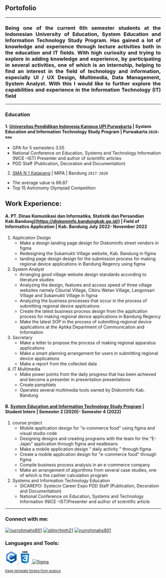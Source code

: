## Portofolio

---
<h3 align="justify">Being one of the current 6th semester students at the Indonesian University of Education, System Education and 
Information Technology Study Program. Has gained a lot of knowledge and experience through lecture activities both 
in the education and IT fields. With high curiosity and trying to explore in adding knowledge and experience, by 
participating in several activities, one of which is an internship, helping to find an interest in the field of technology and 
information, especially UI / UX Design, Multimedia, Data Management, System Analyst. With this I would like to further 
explore the capabilities and experience in the Information Technology (IT) field</h3>

---

### Education

#### 1. [Universitas Pendidikan Indonesia Kampus UPI Purwakarta](https://psti.upi.edu/) | System Education and Information Technology Study Program | Purwakarta `2020- now`
   -  GPA for 5 semesters 3.55
   -  National Conference on Education, Systems and Technology Information (NICE –IST) Presenter and author of scientific articles
   -  PDD Staff (Publication, Decoration and Documentation)
   
 2. [SMA N 1 Katapang](https://www.sman1katapang.sch.id/htm/) | MIPA | Bandung `2017-2020`
   -  The average value is 86.87
   -  Top 15 Astronomy Olympiad Competition
  
## Work Experience:
#### A. PT. Dinas Komunikasi dan Informatika, Statistik dan Persandian Kab.Bandung](https://diskominfo.bandungkab.go.id/) | Field of Informatics Application | Kab. Bandung July 2022- November 2022
1. Application Design
   - Make a design landing page design for Diskominfo street vendors in figma
   - Redesigning the Sukamukti Village website, Kab. Bandung in figma
   - landing page design design for the submission process for making regional device applications in Bandung Regency using figma
2. System Analyst
   - Arranging good village website design standards according to literature studies
   - Analyzing the design, features and access speed of three village websites namely Ciburial Village, Cibiru Wetan Village, Langonsari Village and Sukamukti Village in figma
   - Analyzing the business processes that occur in the process of submitting regional device applications
   - Create the latest business process design from the application process for making regional device applications in Bandung Regency
   - Make the latest SOP in the process of submitting regional device applications at the Aptika Department of Communication and Information
3. Secretary
   - Make a letter to propose the process of making regional apparatus applications
   - Make a smart planning arrangement for users in submitting regional device applications
   - Make a report from the collected data
4. IT Multimedia
   - Make power points from the daily progress that has been achieved and become a presenter in 
   presentation presentations
   - Create pamphlets
   - Operates several multimedia tools owned by Diskominfo Kab. Bandung

#### B. [System Education and Information Technology Study Program](https://psti.upi.edu/) | Student Intern | Semester 2 (2020)- Semester 4 (2022)
   1. course project
      - Mobile application design for "e-commerce food" using figma and visual studio code
      - Designing designs and creating programs with the team for the "E-Jajan" application through figma and neatbeans
      - Make a mobile application design " daily activity " through figma
      - Create a mobile application design for "e-commerce food" through figma
      - Compile business process analysis in an e-commerce company
      - Make an arrangement of algorithms from several case studies, one of which is the cashier calculation 
      program
   2. Systems and Information Technology Education
      - SICAREPO: Systecin Career Expo PDD Staff (Publication, Decoration and Documentation)
      - National Conference on Education, Systems and Technology Information (NICE –IST)Presenter and author of scientific article
---
<h3 align="left">Connect with me:</h3>
<p align="left">
<a href="https://twitter.com/nurrohmahs901" target="blank"><img align="center" src="https://raw.githubusercontent.com/rahuldkjain/github-profile-readme-generator/master/src/images/icons/Social/twitter.svg" alt="nurrohmahs901" height="30" width="40" /></a>
<a href="https://instagram.com/sitinrrhmh21" target="blank"><img align="center" src="https://raw.githubusercontent.com/rahuldkjain/github-profile-readme-generator/master/src/images/icons/Social/instagram.svg" alt="sitinrrhmh21" height="30" width="40" /></a>
<a href="https://dribbble.com/nurrohmahs901" target="blank"><img align="center" src="https://raw.githubusercontent.com/rahuldkjain/github-profile-readme-generator/master/src/images/icons/Social/dribbble.svg" alt="nurrohmahs901" height="30" width="40" /></a>
</p>
<h3 align="left">Languages and Tools:</h3>
<p align="left"> <a href="https://www.cprogramming.com/" target="_blank" rel="noreferrer"> <img src="https://raw.githubusercontent.com/devicons/devicon/master/icons/c/c-original.svg" alt="c" width="40" height="40"/> </a> <a href="https://www.w3schools.com/css/" target="_blank" rel="noreferrer"> <img src="https://raw.githubusercontent.com/devicons/devicon/master/icons/css3/css3-original-wordmark.svg" alt="css3" width="40" height="40"/> </a> <a href="https://www.figma.com/" target="_blank" rel="noreferrer"> <img src="https://www.vectorlogo.zone/logos/figma/figma-icon.svg" alt="figma" width="40" height="40"/> </a> <a href="https://www.w3.org/html/" target="_blank" rel="noreferrer"> 

<p style="font-size:11px">Page template forked from <a href="https://github.com/evanca/quick-portfolio">evanca</a></p>
<!-- Remove above link if you don't want to attibute -->
